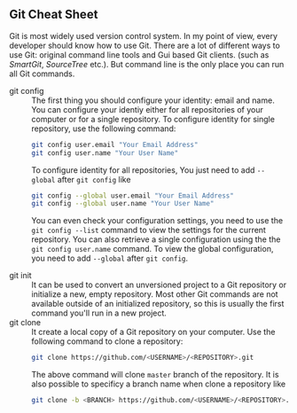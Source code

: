 ## Git Cheat Sheet

Git is most widely used version control system. In my point of view, every developer should know how to use Git. There are a lot of different ways to use Git: original command line tools and Gui based Git clients. (such as *SmartGit*, *SourceTree* etc.). But command line is the only place you can run all Git commands.

<dl>
  <dt>git config</dt>
  <dd>The first thing you should configure your identity: email and name. You can configure your identiy either for all repositories of your computer or for a single repository. To configure identity for single repository, use the following command:
    
  ```bash
  git config user.email "Your Email Address"
  git config user.name "Your User Name"
  ```
  
  To configure identity for all repositories, You just need to add `--global` after `git config` like
  
  ```bash
  git config --global user.email "Your Email Address"
  git config --global user.name "Your User Name"
  ```
  
  You can even check your configuration settings, you need to use the `git config --list` command to view the settings for the current repository. You can also retrieve a single configuration using the the `git config user.name` command. To view the global configuration, you need to add `--global` after `git config`.
  </dd>
  <dt>git init</dt>
  <dd>It can be used to convert an unversioned project to a Git repository or initialize a new, empty repository. Most other Git commands are not available outside of an initialized repository, so this is usually the first command you'll run in a new project.
  </dd>
  <dt>git clone</dt>
  <dd>It create a local copy of a Git repository on your computer. Use the following command to clone a repository:

  ```bash
  git clone https://github.com/<USERNAME>/<REPOSITORY>.git
  ```

  The above command will clone `master` branch of the repository. It is also possible to specificy a branch name when clone a repository like
  
  ```bash
  git clone -b <BRANCH> https://github.com/<USERNAME>/<REPOSITORY>.git
  ```
  </dd>
</dl>
